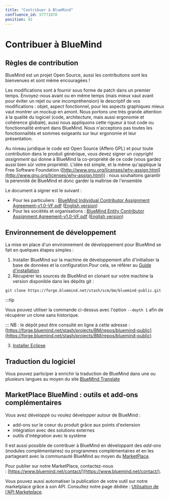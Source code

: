 ```yaml
---
title: "Contribuer à BlueMind"
confluence_id: 57771878
position: 42
---
```

# Contribuer à BlueMind


## Règles de contribution

BlueMind est un projet Open Source, aussi les contributions sont les bienvenues et sont même encouragées !

Les modifications sont à fournir sous forme de patch dans un premier temps.
Envoyez-nous avant ou en même temps (mais mieux vaut avant pour éviter un rejet ou une incompréhension) le descriptif de vos modifications : objet, aspect fonctionnel, pour les aspects graphiques mieux vaut montrer un mockup en amont.
Nous portons une très grande attention à la qualité du logiciel (code, architecture, mais aussi ergonomie et cohérence globale), aussi nous appliquons cette rigueur à tout code ou fonctionnalité entrant dans BlueMind. Nous n'acceptons pas toutes les fonctionnalités et sommes exigeants sur leur ergonomie et leur présentation.


Au niveau juridique le code est Open Source (Affero GPL) et pour toute contribution dans le produit générique, vous devez signer un *copyright assignment* qui donne à BlueMind la co-propriété de ce code (vous gardez aussi bien sûr votre propriété). L'idée est simple, et la même qu'applique la Free Software Foundation ([http://www.gnu.org/licenses/why-assign.html](http://www.gnu.org/licenses/why-assign.html)) : nous souhaitons garantir la pérennité de BlueMind et donc garder la maîtrise de l'ensemble

Le document à signer est le suivant :

- Pour les particuliers : [BlueMind Individual Contributor Assignment Agreement-v1.0-VF.pdf](../attachments/57771878/57771879.pdf) ([English version](../attachments/57771878/57771880.pdf))
- Pour les sociétés et organisations : [BlueMind Entity Contributor Assignment Agreement-v1.0-VF.pdf](../attachments/57771878/57771881.pdf) ([English version](../attachments/57771878/57771882.pdf))


## Environnement de développement

La mise en place d'un environnement de développement pour BlueMind se fait en quelques étapes simples :

1. Installer BlueMind sur la machine de développement afin d'initialiser la base de données et la configuration.Pour cela, se référer au [Guide d'installation](/Guide_d_installation/)
2. Récupérer les sources de BlueMind en clonant sur votre machine la version disponible dans les dépôts git :


```
git clone https://forge.bluemind.net/stash/scm/bm/bluemind-public.git
```


:::tip

Vous pouvez utiliser la commande ci-dessus avec l'option `--depth 1` afin de récupérer un clone sans historique.

:::
NB : le dépôt peut être consulté en ligne à cette adresse : [https://forge.bluemind.net/stash/projects/BM/repos/bluemind-public](https://forge.bluemind.net/stash/projects/BM/repos/bluemind-public)

3. [Installer Eclipse](/Guide_du_développeur/Configuration_de_l_environnement_de_développement/Eclipse/)


## Traduction du logiciel

Vous pouvez participer à enrichir la traduction de BlueMind dans une ou plusieurs langues au moyen du site [BlueMind Translate](https://forge.blue-mind.net/weblate/)

## MarketPlace BlueMind : outils et add-ons complémentaires

Vous avez développé ou voulez développer autour de BlueMind :

- add-ons sur le coeur du produit grâce aux points d'extension
- intégration avec des solutions externes
- outils d'intégration avec le système


Il est aussi possible de contribuer à BlueMind en développant des *add-ons* (modules complémentaires) ou programmes complémentaires et en les partageant avec la communauté BlueMind au moyen du [MarketPlace](https://marketplace.bluemind.net/).

Pour publier sur notre MarketPlace, contactez-nous : [https://www.bluemind.net/contact/](https://www.bluemind.net/contact/).

Vous pouvez aussi automatiser la publication de votre outil sur notre marketplace grâce à son API. Consultez notre page dédiée : [Utilisation de l'API Marketplace](/Guide_du_développeur/Utilisation_de_l_API_MarketPlace/).


